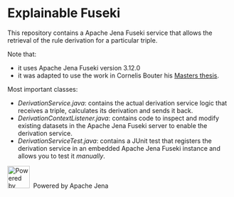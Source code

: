 # Explainable Fuseki

This repository contains a Apache Jena Fuseki service that allows the retrieval of the rule derivation for a particular triple.

Note that:
- it uses Apache Jena Fuseki version 3.12.0
- it was adapted to use the work in Cornelis Bouter his [Masters thesis](https://studenttheses.uu.nl/bitstream/handle/20.500.12932/32695/MastersThesisBouter.pdf).

Most important classes:
- *DerivationService.java*: contains the actual derivation service logic that receives a triple, calculates its derivation and sends it back. 
- *DerivationContextListener.java*: contains code to inspect and modify existing datasets in the Apache Jena Fuseki server to enable the derivation service.
- *DerivationServiceTest.java*: contains a JUnit test that registers the derivation service in an embedded Apache Jena Fuseki instance and allows you to test it _manually_.

<img src="https://www.apache.org/logos/poweredby/jena.png" alt="Powered by Apache Jena" width="50"/><span>&nbsp;&nbsp;Powered by Apache Jena</span>
